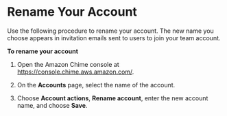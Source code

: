 # Rename Your Account<a name="suspend-users"></a>

Use the following procedure to rename your account\. The new name you choose appears in invitation emails sent to users to join your team account\. 

**To rename your account**

1. Open the Amazon Chime console at [https://console\.chime\.aws\.amazon\.com/](https://console.chime.aws.amazon.com)\.

1. On the **Accounts** page, select the name of the account\.

1. Choose **Account actions**, **Rename account**, enter the new account name, and choose **Save**\.
